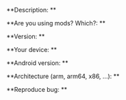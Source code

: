 
**Description: **

**Are you using mods? Which?: **

**Version: **

**Your device: **

**Android version: **

**Architecture (arm, arm64, x86, ...): **


**Reproduce bug: **



